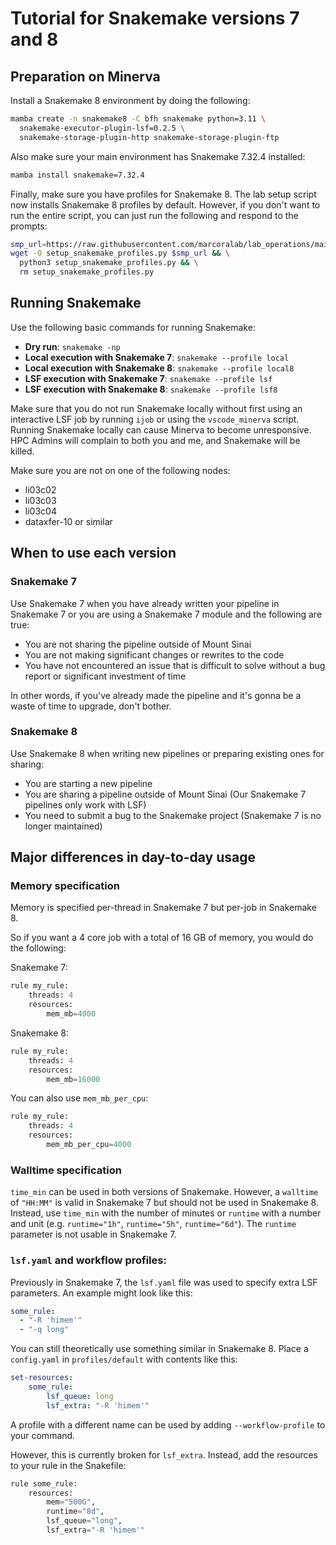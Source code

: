 # Tutorial for Snakemake versions 7 and 8

## Preparation on Minerva

Install a Snakemake 8 environment by doing the following:

```bash
mamba create -n snakemake8 -C bfh snakemake python=3.11 \
  snakemake-executor-plugin-lsf=0.2.5 \
  snakemake-storage-plugin-http snakemake-storage-plugin-ftp
```

Also make sure your main environment has Snakemake 7.32.4 installed:

```bash
mamba install snakemake=7.32.4
```

Finally, make sure you have profiles for Snakemake 8. The lab setup script now installs
Snakemake 8 profiles by default. However, if you don't want to run the entire script,
you can just run the following and respond to the prompts:

```bash
smp_url=https://raw.githubusercontent.com/marcoralab/lab_operations/main/scripts/setup_snakemake_profiles.py
wget -O setup_snakemake_profiles.py $smp_url && \
  python3 setup_snakemake_profiles.py && \
  rm setup_snakemake_profiles.py
```

## Running Snakemake

Use the following basic commands for running Snakemake:

*  **Dry run**: `snakemake -np`
*  **Local execution with Snakemake 7**: `snakemake --profile local`
*  **Local execution with Snakemake 8**: `snakemake --profile local8`
*  **LSF execution with Snakemake 7**: `snakemake --profile lsf`
*  **LSF execution with Snakemake 8**: `snakemake --profile lsf8`

Make sure that you do not run Snakemake locally without first using an interactive LSF job
by running `ijob` or using the `vscode_minerva` script. Running Snakemake locally can cause
Minerva to become unresponsive. HPC Admins will complain to both you and me, and Snakemake
will be killed.

Make sure you are not on one of the following nodes:

*  li03c02
*  li03c03
*  li03c04
*  dataxfer-10 or similar

## When to use each version

### Snakemake 7

Use Snakemake 7 when you have already written your pipeline in Snakemake 7 or you are using
a Snakemake 7 module and the following are true:

*  You are not sharing the pipeline outside of Mount Sinai
*  You are not making significant changes or rewrites to the code
*  You have not encountered an issue that is difficult to solve without a bug
   report or significant investment of time

In other words, if you've already made the pipeline and it's gonna be a waste of time to
upgrade, don't bother.

### Snakemake 8

Use Snakemake 8 when writing new pipelines or preparing existing ones for sharing:

*  You are starting a new pipeline
*  You are sharing a pipeline outside of Mount Sinai (Our Snakemake 7 pipelines only work with LSF)
*  You need to submit a bug to the Snakemake project (Snakemake 7 is no longer maintained)

## Major differences in day-to-day usage

### Memory specification

Memory is specified per-thread in Snakemake 7 but per-job in Snakemake 8.

So if you want a 4 core job with a total of 16 GB of memory, you would do the following:

Snakemake 7:

```python
rule my_rule:
    threads: 4
    resources:
        mem_mb=4000
```

Snakemake 8:

```python
rule my_rule:
    threads: 4
    resources:
        mem_mb=16000
```

You can also use `mem_mb_per_cpu`:

```python
rule my_rule:
    threads: 4
    resources:
        mem_mb_per_cpu=4000
```

### Walltime specification

`time_min` can be used in both versions of Snakemake. However, a `walltime` of `"HH:MM"` is
valid in Snakemake 7 but should not be used in Snakemake 8. Instead, use `time_min` with
the number of minutes or `runtime` with a number and unit (e.g. `runtime="1h"`,
`runtime="5h"`, `runtime="6d"`). The `runtime` parameter is not usable in Snakemake 7.

### `lsf.yaml` and workflow profiles:

Previously in Snakemake 7, the `lsf.yaml` file was used to specify extra LSF parameters. An example
might look like this:

```yaml
some_rule:
  - "-R 'himem'"
  - "-q long"
```

You can still theoretically use something similar in Snakemake 8. Place a `config.yaml` in `profiles/default`
with contents like this:

```yaml
set-resources:
    some_rule:
        lsf_queue: long
        lsf_extra: "-R 'himem'"

```

A profile with a different name can be used by adding `--workflow-profile` to your command.

However, this is currently broken for `lsf_extra`. Instead, add the resources to your rule in the Snakefile:

```python
rule some_rule:
    resources:
        mem="500G",
        runtime="8d",
        lsf_queue="long",
        lsf_extra="-R 'himem'"
```